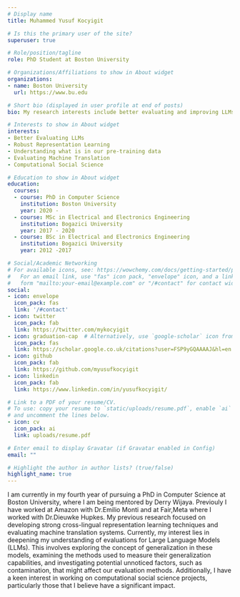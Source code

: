 ```yaml
---
# Display name
title: Muhammed Yusuf Kocyigit

# Is this the primary user of the site?
superuser: true

# Role/position/tagline
role: PhD Student at Boston University

# Organizations/Affiliations to show in About widget
organizations:
- name: Boston University
  url: https://www.bu.edu

# Short bio (displayed in user profile at end of posts)
bio: My research interests include better evaluating and improving LLMs, understanding the pre-training data of LLMs and computational social sciences 

# Interests to show in About widget
interests:
- Better Evaluating LLMs
- Robust Representation Learning
- Understanding what is in our pre-training data
- Evaluating Machine Translation
- Computational Social Science

# Education to show in About widget
education:
  courses:
  - course: PhD in Computer Science
    institution: Boston University
    year: 2020 - 
  - course: MSc in Electrical and Electronics Engineering
    institution: Bogazici University
    year: 2017 - 2020
  - course: BSc in Electrical and Electronics Engineering
    institution: Bogazici University
    year: 2012 -2017

# Social/Academic Networking
# For available icons, see: https://wowchemy.com/docs/getting-started/page-builder/#icons
#   For an email link, use "fas" icon pack, "envelope" icon, and a link in the
#   form "mailto:your-email@example.com" or "/#contact" for contact widget.
social:
- icon: envelope
  icon_pack: fas
  link: '/#contact'
- icon: twitter
  icon_pack: fab
  link: https://twitter.com/mykocyigit
- icon: graduation-cap  # Alternatively, use `google-scholar` icon from `ai` icon pack
  icon_pack: fas
  link: https://scholar.google.co.uk/citations?user=FSP9yGQAAAAJ&hl=en
- icon: github
  icon_pack: fab
  link: https://github.com/myusufkocyigit
- icon: linkedin
  icon_pack: fab
  link: https://www.linkedin.com/in/yusufkocyigit/

# Link to a PDF of your resume/CV.
# To use: copy your resume to `static/uploads/resume.pdf`, enable `ai` icons in `params.toml`, 
# and uncomment the lines below.
- icon: cv
  icon_pack: ai
  link: uploads/resume.pdf

# Enter email to display Gravatar (if Gravatar enabled in Config)
email: ""

# Highlight the author in author lists? (true/false)
highlight_name: true
---
```


I am currently in my fourth year of pursuing a PhD in Computer Science at Boston University, where I am being mentored by Derry Wijaya. Previouly I have worked at Amazon with Dr.Emilio Monti and at Fair,Meta where I worked with Dr.Dieuwke Hupkes. My previous research focused on developing strong cross-lingual representation learning techniques and evaluating machine translation systems. Currently, my interest lies in deepening my understanding of evaluations for Large Language Models (LLMs). This involves exploring the concept of generalization in these models, examining the methods used to measure their generalization capabilities, and investigating potential unnoticed factors, such as contamination, that might affect our evaluation methods. Additionally, I have a keen interest in working on computational social science projects, particularly those that I believe have a significant impact.